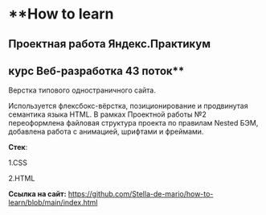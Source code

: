 # **How to learn
## Проектная работа Яндекс.Практикум 
## курс Веб-разработка 43 поток**

Верстка типового одностраничного сайта.  

Используется флексбокс-вёрстка, позиционирование и продвинутая семантика языка HTML. 
В рамках Проектной работы №2 переоформлена файловая структура проекта по правилам Nested БЭМ, добавлена работа с анимацией, шрифтами и фреймами.


**Стек**:  

1.CSS  

2.HTML

**Ссылка на сайт:**
https://github.com/Stella-de-mario/how-to-learn/blob/main/index.html
